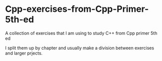 # Cpp-exercises-from-Cpp-Primer-5th-ed
A collection of exercises that I am using to study C++ from Cpp primer 5th ed

I split them up by chapter and usually make a division between exercises and larger prjects.
